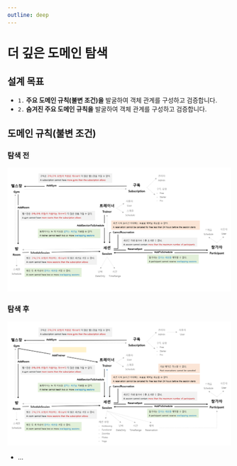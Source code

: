 ```yaml
---
outline: deep
---
```


# 더 깊은 도메인 탐색

## 설계 목표
- `1.` **주요 도메인 규칙(불변 조건)을** 발굴하여 객체 관계를 구성하고 검증합니다.
- `2.` **숨겨진 주요 도메인 규칙을** 발굴하여 객체 관계를 구성하고 검증합니다.

## 도메인 규칙(불변 조건)
### 탐색 전
![](./../milestone01-domain-exploration/.images/DomainExploration.png)

### 탐색 후
![](./.images/DeeperDomainExploration.png)

- ...